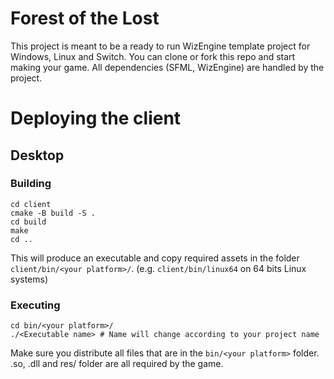 # Forest of the Lost
This project is meant to be a ready to run WizEngine template project for Windows, Linux and Switch. You can clone or fork this repo and start making your game. All dependencies (SFML, WizEngine) are handled by the project.

# Deploying the client

## Desktop

### Building

```
cd client
cmake -B build -S .
cd build
make
cd ..
```

This will produce an executable and copy required assets in the folder `client/bin/<your platform>/`. (e.g. `client/bin/linux64` on 64 bits Linux systems)

### Executing

```
cd bin/<your platform>/
./<Executable name> # Name will change according to your project name
```

Make sure you distribute all files that are in the `bin/<your platform>` folder. .so, .dll and res/ folder are all required by the game.
